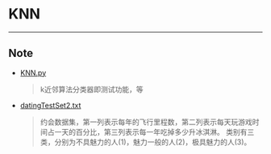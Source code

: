 # KNN
------

## Note
- [KNN.py](KNN.py)
	> k近邻算法分类器即测试功能，等
- [datingTestSet2.txt](datingTestSet2.txt)
	> 约会数据集，第一列表示每年的飞行里程数，第二列表示每天玩游戏时间占一天的百分比，第三列表示每一年吃掉多少升冰淇淋。 类别有三类，分别为不具魅力的人(1)，魅力一般的人(2)，极具魅力的人(3)。
